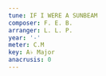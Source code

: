 ```yaml
---
tune: IF I WERE A SUNBEAM
composer: F. E. B.
arranger: L. L. P.
year: '-'
meter: C.M
key: A♭ Major
anacrusis: 0
---
```

